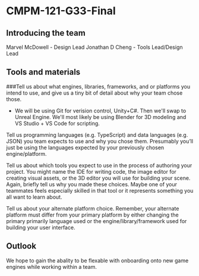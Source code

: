 # CMPM-121-G33-Final

## Introducing the team
Marvel McDowell - Design Lead
Jonathan D Cheng - Tools Lead/Design Lead





## Tools and materials
###Tell us about what engines, libraries, frameworks, and or platforms you intend to use, and give us a tiny bit of detail about why your team chose those.
- We will be using Git for verision control, Unity+C#. Then we'll swap to Unreal Engine. We'll most likely be using Blender for 3D modeling and VS Studio + VS Code for scripting.

Tell us programming languages (e.g. TypeScript) and data languages (e.g. JSON) you team expects to use and why you chose them. Presumably you’ll just be using the languages expected by your previously chosen engine/platform.

Tell us about which tools you expect to use in the process of authoring your project. You might name the IDE for writing code, the image editor for creating visual assets, or the 3D editor you will use for building your scene. Again, briefly tell us why you made these choices. Maybe one of your teammates feels especially skilled in that tool or it represents something you all want to learn about.

Tell us about your alternate platform choice. Remember, your alternate platform must differ from your primary platform by either changing the primary primarily language used or the engine/library/framework used for building your user interface.


## Outlook
We hope to gain the abality to be flexable with onboarding onto new game engines while working within a team.
